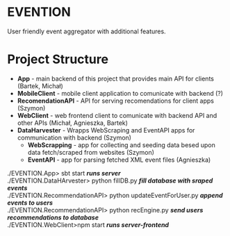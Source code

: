 # EVENTION
User friendly event aggregator with additional features.

# Project Structure
* **App** - main backend of this project that provides main API for clients (Bartek, Michał)
* **MobileClient** - mobile client application to comunicate with backend (?)
* **RecomendationAPI** - API for serving recomendations for client apps (Szymon)
* **WebClient** - web frontend client to comunicate with backend API and other APIs (Michał, Agnieszka, Bartek)
* **DataHarvester** - Wrapps WebScraping and EventAPI apps for communication with backend (Szymon)
  - **WebScrapping** - app for collecting and seeding data besed upon data fetch/scraped from websites (Szymon)
  - **EventAPI** - app for parsing fetched XML event files (Agnieszka)

./EVENTION.App> sbt start ***runs server***  
./EVENTION.DataHArvester> python fillDB.py ***fill database with sraped events***  
./EVENTION.RecommendationAPI> python updateEventForUser.py ***append events to users***  
./EVENTION.RecommendationAPI> python recEngine.py ***send users recommendations to database***  
./EVENTION.WebClient>npm start ***runs server-frontend***  
